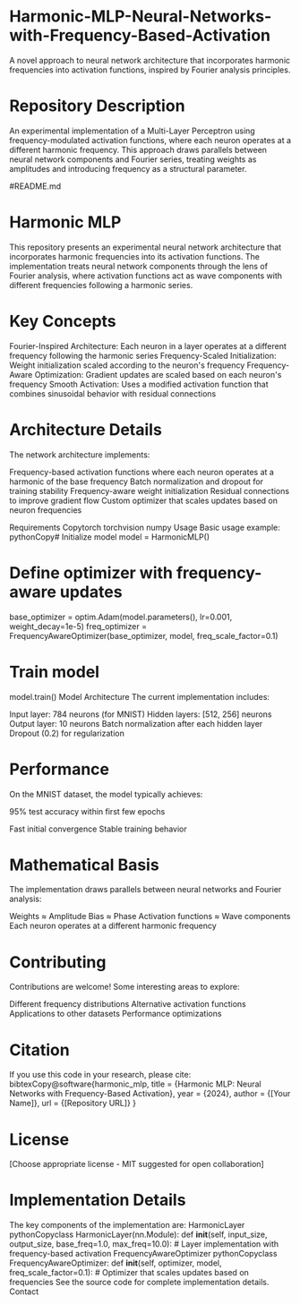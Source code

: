 # Harmonic-MLP-Neural-Networks-with-Frequency-Based-Activation
A novel approach to neural network architecture that incorporates harmonic frequencies into activation functions, inspired by Fourier analysis principles.


# Repository Description

An experimental implementation of a Multi-Layer Perceptron using frequency-modulated activation functions, where each neuron operates at a different harmonic frequency. This approach draws parallels between neural network components and Fourier series, treating weights as amplitudes and introducing frequency as a structural parameter.

#README.md

# Harmonic MLP

This repository presents an experimental neural network architecture that incorporates harmonic frequencies into its activation functions. The implementation treats neural network components through the lens of Fourier analysis, where activation functions act as wave components with different frequencies following a harmonic series.

# Key Concepts

Fourier-Inspired Architecture: Each neuron in a layer operates at a different frequency following the harmonic series
Frequency-Scaled Initialization: Weight initialization scaled according to the neuron's frequency
Frequency-Aware Optimization: Gradient updates are scaled based on each neuron's frequency
Smooth Activation: Uses a modified activation function that combines sinusoidal behavior with residual connections

# Architecture Details

The network architecture implements:

Frequency-based activation functions where each neuron operates at a harmonic of the base frequency
Batch normalization and dropout for training stability
Frequency-aware weight initialization
Residual connections to improve gradient flow
Custom optimizer that scales updates based on neuron frequencies

Requirements
Copytorch
torchvision
numpy
Usage
Basic usage example:
pythonCopy# Initialize model
model = HarmonicMLP()

# Define optimizer with frequency-aware updates
base_optimizer = optim.Adam(model.parameters(), lr=0.001, weight_decay=1e-5)
freq_optimizer = FrequencyAwareOptimizer(base_optimizer, model, freq_scale_factor=0.1)

# Train model
model.train()
Model Architecture
The current implementation includes:

Input layer: 784 neurons (for MNIST)
Hidden layers: [512, 256] neurons
Output layer: 10 neurons
Batch normalization after each hidden layer
Dropout (0.2) for regularization

# Performance
On the MNIST dataset, the model typically achieves:



95% test accuracy within first few epochs


Fast initial convergence
Stable training behavior

# Mathematical Basis
The implementation draws parallels between neural networks and Fourier analysis:

Weights ≈ Amplitude
Bias ≈ Phase
Activation functions ≈ Wave components
Each neuron operates at a different harmonic frequency

# Contributing
Contributions are welcome! Some interesting areas to explore:

Different frequency distributions
Alternative activation functions
Applications to other datasets
Performance optimizations

# Citation
If you use this code in your research, please cite:
bibtexCopy@software{harmonic_mlp,
  title = {Harmonic MLP: Neural Networks with Frequency-Based Activation},
  year = {2024},
  author = {[Your Name]},
  url = {[Repository URL]}
}
# License
[Choose appropriate license - MIT suggested for open collaboration]

# Implementation Details
The key components of the implementation are:
HarmonicLayer
pythonCopyclass HarmonicLayer(nn.Module):
    def __init__(self, input_size, output_size, base_freq=1.0, max_freq=10.0):
        # Layer implementation with frequency-based activation
FrequencyAwareOptimizer
pythonCopyclass FrequencyAwareOptimizer:
    def __init__(self, optimizer, model, freq_scale_factor=0.1):
        # Optimizer that scales updates based on frequencies
See the source code for complete implementation details.
Contact
